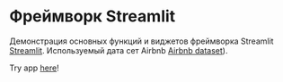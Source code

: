 # Фреймворк Streamlit
Демонстрация основных функций и виджетов фреймворка Streamlit [Streamlit](https://www.streamlit.io/). Используемый дата сет Airbnb   [Airbnb dataset](https://www.kaggle.com/datasets/lovishbansal123/airbnb-data)).

Try app [here]([https://titanic.streamlit.app/](https://apphomework-q6nh7serqcofdyz3z4bdgs.streamlit.app))!
